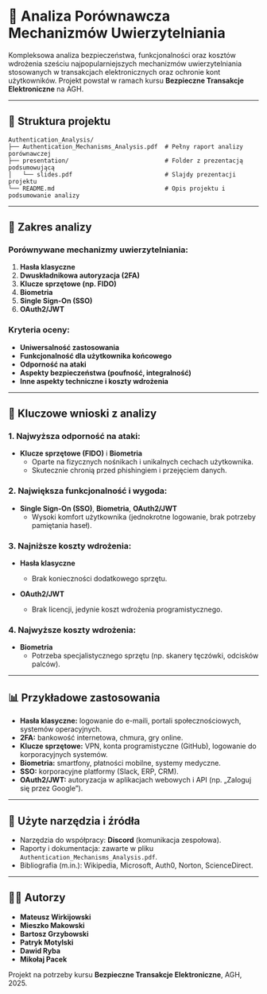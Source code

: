 # 🔐 Analiza Porównawcza Mechanizmów Uwierzytelniania

Kompleksowa analiza bezpieczeństwa, funkcjonalności oraz kosztów wdrożenia sześciu najpopularniejszych mechanizmów uwierzytelniania stosowanych w transakcjach elektronicznych oraz ochronie kont użytkowników. Projekt powstał w ramach kursu **Bezpieczne Transakcje Elektroniczne** na AGH.

---

## 📂 Struktura projektu

```
Authentication_Analysis/
├── Authentication_Mechanisms_Analysis.pdf  # Pełny raport analizy porównawczej
├── presentation/                           # Folder z prezentacją podsumowującą
│   └── slides.pdf                          # Slajdy prezentacji projektu
└── README.md                               # Opis projektu i podsumowanie analizy
```

---

## 📝 Zakres analizy

### Porównywane mechanizmy uwierzytelniania:
1. **Hasła klasyczne**
2. **Dwuskładnikowa autoryzacja (2FA)**
3. **Klucze sprzętowe (np. FIDO)**
4. **Biometria**
5. **Single Sign-On (SSO)**
6. **OAuth2/JWT**

### Kryteria oceny:
- **Uniwersalność zastosowania**
- **Funkcjonalność dla użytkownika końcowego**
- **Odporność na ataki**
- **Aspekty bezpieczeństwa (poufność, integralność)**
- **Inne aspekty techniczne i koszty wdrożenia**

---

## 🚀 Kluczowe wnioski z analizy

### 1. **Najwyższa odporność na ataki**:
- **Klucze sprzętowe (FIDO)** i **Biometria**
  - Oparte na fizycznych nośnikach i unikalnych cechach użytkownika.
  - Skutecznie chronią przed phishingiem i przejęciem danych.

### 2. **Największa funkcjonalność i wygoda**:
- **Single Sign-On (SSO)**, **Biometria**, **OAuth2/JWT**
  - Wysoki komfort użytkownika (jednokrotne logowanie, brak potrzeby pamiętania haseł).

### 3. **Najniższe koszty wdrożenia**:
- **Hasła klasyczne**
  - Brak konieczności dodatkowego sprzętu.

- **OAuth2/JWT**
  - Brak licencji, jedynie koszt wdrożenia programistycznego.

### 4. **Najwyższe koszty wdrożenia**:
- **Biometria**
  - Potrzeba specjalistycznego sprzętu (np. skanery tęczówki, odcisków palców).

---

## 📊 Przykładowe zastosowania

- **Hasła klasyczne:** logowanie do e-maili, portali społecznościowych, systemów operacyjnych.
- **2FA:** bankowość internetowa, chmura, gry online.
- **Klucze sprzętowe:** VPN, konta programistyczne (GitHub), logowanie do korporacyjnych systemów.
- **Biometria:** smartfony, płatności mobilne, systemy medyczne.
- **SSO:** korporacyjne platformy (Slack, ERP, CRM).
- **OAuth2/JWT:** autoryzacja w aplikacjach webowych i API (np. „Zaloguj się przez Google”).

---

## 🧩 Użyte narzędzia i źródła

- Narzędzia do współpracy: **Discord** (komunikacja zespołowa).
- Raporty i dokumentacja: zawarte w pliku `Authentication_Mechanisms_Analysis.pdf`.
- Bibliografia (m.in.): Wikipedia, Microsoft, Auth0, Norton, ScienceDirect.

---

## 👨‍💻 Autorzy

- **Mateusz Wirkijowski**
- **Mieszko Makowski**
- **Bartosz Grzybowski**
- **Patryk Motylski**
- **Dawid Ryba**
- **Mikołaj Pacek**

Projekt na potrzeby kursu **Bezpieczne Transakcje Elektroniczne**, AGH, 2025.

